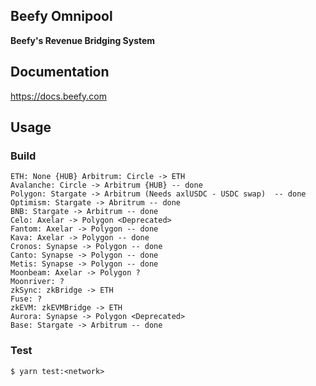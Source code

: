 ## Beefy Omnipool 

**Beefy's Revenue Bridging System**


## Documentation

https://docs.beefy.com

## Usage

### Build

```shell
ETH: None {HUB} Arbitrum: Circle -> ETH 
Avalanche: Circle -> Arbitrum {HUB} -- done
Polygon: Stargate -> Arbitrum (Needs axlUSDC - USDC swap)  -- done
Optimism: Stargate -> Abritrum -- done
BNB: Stargate -> Arbitrum -- done
Celo: Axelar -> Polygon <Deprecated>
Fantom: Axelar -> Polygon -- done 
Kava: Axelar -> Polygon -- done 
Cronos: Synapse -> Polygon -- done
Canto: Synapse -> Polygon -- done 
Metis: Synapse -> Polygon -- done
Moonbeam: Axelar -> Polygon ?
Moonriver: ? 
zkSync: zkBridge -> ETH 
Fuse: ? 
zkEVM: zkEVMBridge -> ETH 
Aurora: Synapse -> Polygon <Deprecated>
Base: Stargate -> Arbitrum -- done
```

### Test

```shell
$ yarn test:<network>
```

